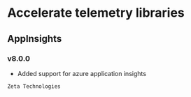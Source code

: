 # Accelerate telemetry libraries
## AppInsights
### v8.0.0

- Added support for azure application insights

```
Zeta Technologies
```